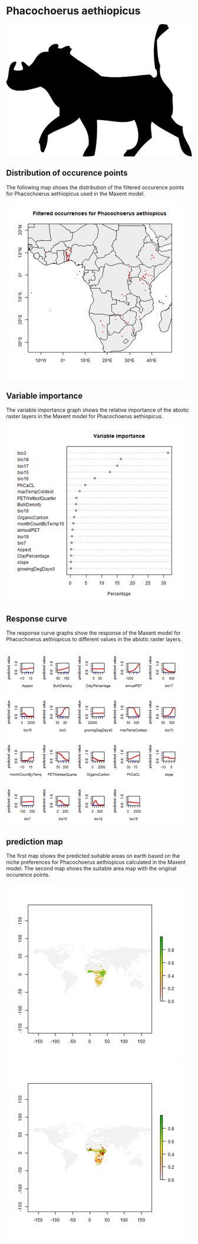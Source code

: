 # Phacochoerus aethiopicus 

![](image_taxa.png) 

## Distribution of occurence points 
The following map shows the distribution of the filtered occurence points for Phacochoerus aethiopicus used in the Maxent model. 

![](occurrences.png)
    
## Variable importance 
The variable importance graph shows the relative importance of the abiotic raster layers in the  Maxent model for Phacochoerus aethiopicus. 

![](valid_maxent_variable_importance.png)
    
## Response curve 
The response curve graphs show the response of the Maxent model for Phacochoerus aethiopicus to different values in the abiotic raster layers. 

![](valid_maxent_response_curve.png)
    
## prediction map 
The first map shows the predicted suitable areas on earth based on the niche preferences for Phacochoerus aethiopicus calculated in the Maxent model. The second map shows the suitable area map with the original occurence points.

![](prediction_map.png)
![](prediction_occurence_map.png)
    
